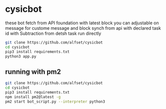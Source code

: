 # cysicbot

these bot fetch from API foundation with latest block you can adjustable on message for custome message and block synch from api with declared task id with Subtraction from detsh task
run directly
```bash
git clone https://github.com/alfset/cysicbot
cd cysicbot
pip3 install requirements.txt
python3 app.py
```

## running with pm2 
```bash
git clone https://github.com/alfset/cysicbot
cd cysicbot
pip3 install requirements.txt
npm install pm2@latest -g
pm2 start bot_script.py --interpreter python3
```
